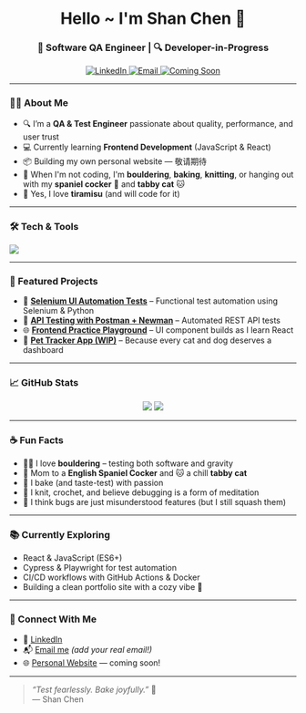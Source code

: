 <h1 align="center">Hello ~ I'm Shan Chen 🍰</h1>
<h3 align="center">💼 Software QA Engineer | 🔍 Developer-in-Progress</h3>

<p align="center">
  <a href="https://www.linkedin.com/in/shanchencs/">
    <img src="https://img.shields.io/badge/LinkedIn-blue?style=flat&logo=linkedin" alt="LinkedIn">
  </a>
  <a href="shanchenjoy@gmail.com">
    <img src="https://img.shields.io/badge/Email-D14836?style=flat&logo=gmail&logoColor=white" alt="Email">
  </a>
  <a href="https://yourwebsite.com">
    <img src="https://img.shields.io/badge/Personal Site-敬请期待-ff69b4?style=flat" alt="Coming Soon">
  </a>
</p>

---

### 👩‍💻 About Me

- 🔍 I’m a **QA & Test Engineer** passionate about quality, performance, and user trust  
- 💻 Currently learning **Frontend Development** (JavaScript & React)  
- 📦 Building my own personal website — 敬请期待  
- 🧶 When I'm not coding, I'm **bouldering**, **baking**, **knitting**, or hanging out with my **spaniel cocker** 🐶 and **tabby cat** 🐱  
- 🍰 Yes, I love **tiramisu** (and will code for it)

---

### 🛠️ Tech & Tools

<p>
  <img src="https://skillicons.dev/icons?i=python,selenium,js,html,css,react,postman,java,git,github,docker,vscode" />
</p>

---

### 🧪 Featured Projects

- 🧰 [**Selenium UI Automation Tests**](https://github.com/ShanTiramisu/selenium-ui-tests) – Functional test automation using Selenium & Python  
- 🔌 [**API Testing with Postman + Newman**](https://github.com/ShanTiramisu/api-testing) – Automated REST API tests  
- 🌐 [**Frontend Practice Playground**](https://github.com/ShanTiramisu/frontend-practice) – UI component builds as I learn React  
- 🐾 [**Pet Tracker App (WIP)**](https://github.com/ShanTiramisu/pet-tracker) – Because every cat and dog deserves a dashboard

---

### 📈 GitHub Stats

<p align="center">
  <img src="https://github-readme-stats.vercel.app/api?username=ShanTiramisu&show_icons=true&theme=rose_pine" />
  <img src="https://github-readme-streak-stats.herokuapp.com/?user=ShanTiramisu&theme=rose_pine" />
</p>

---

### ☕ Fun Facts

- 🧗‍♀️ I love **bouldering** – testing both software and gravity  
- 🐶 Mom to a **English Spaniel Cocker** and 🐱 a chill **tabby cat**  
- 🧁 I bake (and taste-test) with passion  
- 🧶 I knit, crochet, and believe debugging is a form of meditation  
- 🐛 I think bugs are just misunderstood features (but I still squash them)

---

### 📚 Currently Exploring

- React & JavaScript (ES6+)
- Cypress & Playwright for test automation
- CI/CD workflows with GitHub Actions & Docker
- Building a clean portfolio site with a cozy vibe 🌼

---

### 💬 Connect With Me

- 💼 [LinkedIn](https://www.linkedin.com/in/shanchencs/)  
- 📬 [Email me](mailto:youremail@example.com) *(add your real email!)*  
- 🌐 [Personal Website](https://yourwebsite.com) — coming soon!

---

> _“Test fearlessly. Bake joyfully.”_ 🍰  
> — Shan Chen
